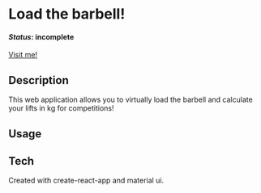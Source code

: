 # Load the barbell!
#### _Status_: incomplete
[Visit me!](https://load-the-barbell.herokuapp.com/)

## Description
This web application allows you to virtually load the barbell and 
calculate your lifts in kg for competitions!

## Usage


## Tech
Created with create-react-app and material ui.